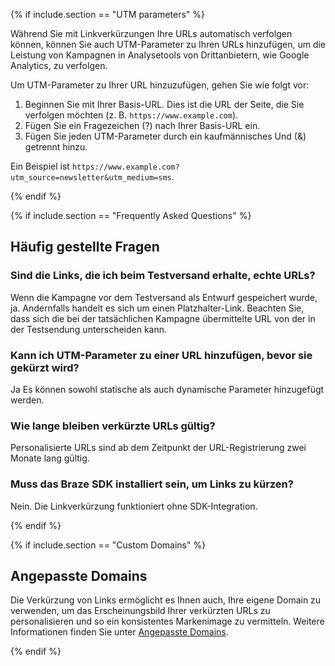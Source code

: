 {% if include.section == "UTM parameters" %}

Während Sie mit Linkverkürzungen Ihre URLs automatisch verfolgen können, können Sie auch UTM-Parameter zu Ihren URLs hinzufügen, um die Leistung von Kampagnen in Analysetools von Drittanbietern, wie Google Analytics, zu verfolgen.

Um UTM-Parameter zu Ihrer URL hinzuzufügen, gehen Sie wie folgt vor:

1. Beginnen Sie mit Ihrer Basis-URL. Dies ist die URL der Seite, die Sie verfolgen möchten (z. B. `https://www.example.com`).
2. Fügen Sie ein Fragezeichen (?) nach Ihrer Basis-URL ein.
3. Fügen Sie jeden UTM-Parameter durch ein kaufmännisches Und (&) getrennt hinzu.

Ein Beispiel ist `https://www.example.com?utm_source=newsletter&utm_medium=sms`.

{% endif %}

{% if include.section == "Frequently Asked Questions" %}

## Häufig gestellte Fragen

### Sind die Links, die ich beim Testversand erhalte, echte URLs?

Wenn die Kampagne vor dem Testversand als Entwurf gespeichert wurde, ja. Andernfalls handelt es sich um einen Platzhalter-Link. Beachten Sie, dass sich die bei der tatsächlichen Kampagne übermittelte URL von der in der Testsendung unterscheiden kann.

### Kann ich UTM-Parameter zu einer URL hinzufügen, bevor sie gekürzt wird?

Ja Es können sowohl statische als auch dynamische Parameter hinzugefügt werden. 

### Wie lange bleiben verkürzte URLs gültig?

Personalisierte URLs sind ab dem Zeitpunkt der URL-Registrierung zwei Monate lang gültig.

### Muss das Braze SDK installiert sein, um Links zu kürzen?

Nein. Die Linkverkürzung funktioniert ohne SDK-Integration.

{% endif %}

{% if include.section == "Custom Domains" %}

## Angepasste Domains

Die Verkürzung von Links ermöglicht es Ihnen auch, Ihre eigene Domain zu verwenden, um das Erscheinungsbild Ihrer verkürzten URLs zu personalisieren und so ein konsistentes Markenimage zu vermitteln. Weitere Informationen finden Sie unter [Angepasste Domains]({{site.baseurl}}/user_guide/message_building_by_channel/sms_mms_rcs/link_shortening/custom_domains/).

{% endif %}